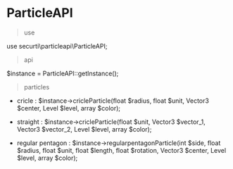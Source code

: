 # ParticleAPI


> use
 
 use securti\particleapi\ParticleAPI;

> api
 
 $instance = ParticleAPI::getInstance();

> particles
 
 - cricle :
 $instance->cricleParticle(float $radius, float $unit, Vector3 $center, Level $level, array $color);

 - straight :
 $instance->cricleParticle(float $unit, Vector3 $vector_1, Vector3 $vector_2, Level $level, array $color);

 - regular pentagon : 
 $instance->regularpentagonParticle(int $side, float $radius, float $unit, float $length, float $rotation, Vector3 $center, Level $level, array $color);
